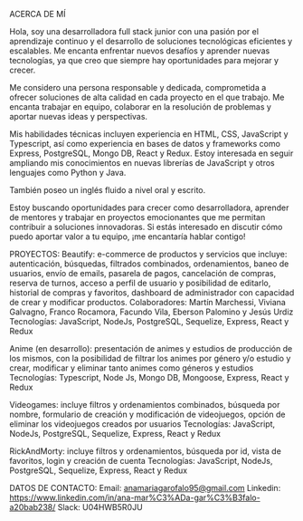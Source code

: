 ACERCA DE MÍ

Hola, soy una desarrolladora full stack junior con una pasión por el aprendizaje continuo y el desarrollo de soluciones tecnológicas eficientes y escalables. Me encanta enfrentar nuevos desafíos y aprender nuevas tecnologías, ya que creo que siempre hay oportunidades para mejorar y crecer.

Me considero una persona responsable y dedicada, comprometida a ofrecer soluciones de alta calidad en cada proyecto en el que trabajo. Me encanta trabajar en equipo, colaborar en la resolución de problemas y aportar nuevas ideas y perspectivas.

Mis habilidades técnicas incluyen experiencia en HTML, CSS, JavaScript y Typescript, así como experiencia en bases de datos y frameworks como Express, PostgreSQL, Mongo DB, React y Redux. Estoy interesada en seguir ampliando mis conocimientos en nuevas librerías de JavaScript y otros lenguajes como Python y Java.

También poseo un inglés fluido a nivel oral y escrito.

Estoy buscando oportunidades para crecer como desarrolladora, aprender de mentores y trabajar en proyectos emocionantes que me permitan contribuir a soluciones innovadoras. Si estás interesado en discutir cómo puedo aportar valor a tu equipo, ¡me encantaría hablar contigo!

PROYECTOS:
Beautify: e-commerce de productos y servicios que incluye: autenticación, búsquedas, filtrados combinados, ordenamientos, baneo de usuarios, envío de emails, pasarela de pagos, cancelación de compras, reserva de turnos, acceso a perfil de usuario y posibilidad de editarlo, historial de compras y favoritos, dashboard de administrador con capacidad de crear y modificar productos.
Colaboradores: Martín Marchessi, Viviana Galvagno, Franco Rocamora, Facundo Vila, Eberson Palomino y Jesús Urdiz
Tecnologías: JavaScript, NodeJs, PostgreSQL, Sequelize, Express, React y Redux

Anime (en desarrollo): presentación de animes y estudios de producción de los mismos, con la posibilidad de filtrar los animes por género y/o estudio y crear, modificar y eliminar tanto animes como géneros y estudios
Tecnologías: Typescript, Node Js, Mongo DB, Mongoose, Express, React y Redux

Videogames: incluye filtros y ordenamientos combinados, búsqueda por nombre, formulario de creación y modificación de videojuegos, opción de eliminar los videojuegos creados por usuarios
Tecnologías: JavaScript, NodeJs, PostgreSQL, Sequelize, Express, React y Redux

RickAndMorty: incluye filtros y ordenamientos, búsqueda por id, vista de favoritos, login y creación de cuenta
Tecnologías: JavaScript, NodeJs, PostgreSQL, Sequelize, Express, React y Redux

DATOS DE CONTACTO:
Email: anamariagarofalo95@gmail.com
Linkedin: https://www.linkedin.com/in/ana-mar%C3%ADa-gar%C3%B3falo-a20bab238/
Slack: U04HWB5R0JU
